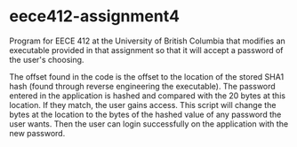 eece412-assignment4
===================

Program for EECE 412 at the University of British Columbia that modifies an executable provided in that assignment so that it will accept a password of the user's choosing.

The offset found in the code is the offset to the location of the stored SHA1 hash (found through reverse engineering the executable). The password entered in the application is hashed and compared with the 20 bytes at this location. If they match, the user gains access. This script will change the bytes at the location to the bytes of the hashed value of any password the user wants. Then the user can login successfully on the application with the new password.
